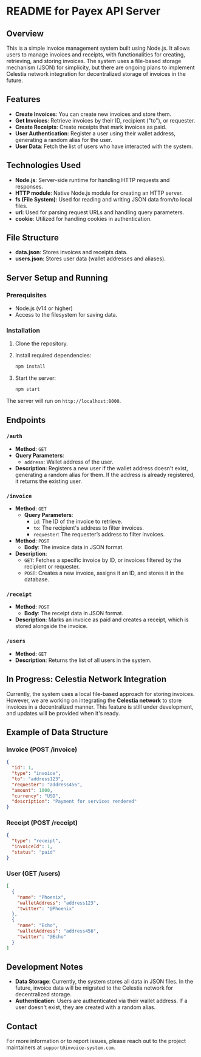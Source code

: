 # README for Payex API Server

## Overview
This is a simple invoice management system built using Node.js. It allows users to manage invoices and receipts, with functionalities for creating, retrieving, and storing invoices. The system uses a file-based storage mechanism (JSON) for simplicity, but there are ongoing plans to implement Celestia network integration for decentralized storage of invoices in the future.

## Features
- **Create Invoices**: You can create new invoices and store them.
- **Get Invoices**: Retrieve invoices by their ID, recipient ("to"), or requester.
- **Create Receipts**: Create receipts that mark invoices as paid.
- **User Authentication**: Register a user using their wallet address, generating a random alias for the user.
- **User Data**: Fetch the list of users who have interacted with the system.

## Technologies Used
- **Node.js**: Server-side runtime for handling HTTP requests and responses.
- **HTTP module**: Native Node.js module for creating an HTTP server.
- **fs (File System)**: Used for reading and writing JSON data from/to local files.
- **url**: Used for parsing request URLs and handling query parameters.
- **cookie**: Utilized for handling cookies in authentication.

## File Structure
- **data.json**: Stores invoices and receipts data.
- **users.json**: Stores user data (wallet addresses and aliases).
  
## Server Setup and Running

### Prerequisites
- Node.js (v14 or higher)
- Access to the filesystem for saving data.

### Installation
1. Clone the repository.
2. Install required dependencies:
   ```bash
   npm install
   ```

3. Start the server:
   ```bash
   npm start
   ```

The server will run on `http://localhost:8000`.

## Endpoints

### `/auth`
- **Method**: `GET`
- **Query Parameters**:
  - `address`: Wallet address of the user.
- **Description**: Registers a new user if the wallet address doesn't exist, generating a random alias for them. If the address is already registered, it returns the existing user.

### `/invoice`
- **Method**: `GET`
  - **Query Parameters**:
    - `id`: The ID of the invoice to retrieve.
    - `to`: The recipient's address to filter invoices.
    - `requester`: The requester’s address to filter invoices.
- **Method**: `POST`
  - **Body**: The invoice data in JSON format.
- **Description**: 
  - `GET`: Fetches a specific invoice by ID, or invoices filtered by the recipient or requester.
  - `POST`: Creates a new invoice, assigns it an ID, and stores it in the database.

### `/receipt`
- **Method**: `POST`
  - **Body**: The receipt data in JSON format.
- **Description**: Marks an invoice as paid and creates a receipt, which is stored alongside the invoice.

### `/users`
- **Method**: `GET`
- **Description**: Returns the list of all users in the system.

## In Progress: Celestia Network Integration
Currently, the system uses a local file-based approach for storing invoices. However, we are working on integrating the **Celestia network** to store invoices in a decentralized manner. This feature is still under development, and updates will be provided when it's ready.

## Example of Data Structure
### Invoice (POST /invoice)
```json
{
  "id": 1,
  "type": "invoice",
  "to": "address123",
  "requester": "address456",
  "amount": 1000,
  "currency": "USD",
  "description": "Payment for services rendered"
}
```

### Receipt (POST /receipt)
```json
{
  "type": "receipt",
  "invoiceId": 1,
  "status": "paid"
}
```

### User (GET /users)
```json
[
  {
    "name": "Phoenix",
    "walletAddress": "address123",
    "twitter": "@Phoenix"
  },
  {
    "name": "Echo",
    "walletAddress": "address456",
    "twitter": "@Echo"
  }
]
```

## Development Notes
- **Data Storage**: Currently, the system stores all data in JSON files. In the future, invoice data will be migrated to the Celestia network for decentralized storage.
- **Authentication**: Users are authenticated via their wallet address. If a user doesn't exist, they are created with a random alias.

## Contact
For more information or to report issues, please reach out to the project maintainers at `support@invoice-system.com`.
